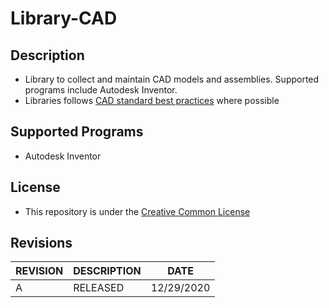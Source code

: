 # Library-CAD

## Description
* Library to collect and maintain CAD models and assemblies. Supported programs include Autodesk Inventor.
* Libraries follows [CAD standard best practices](https://www.autodesk.com/autodesk-university/article/Developing-CAD-Standards-Complete-Guide-2019) where possible 

## Supported Programs
* Autodesk Inventor

## License
* This repository is under the [Creative Common License](https://github.com/joshlendi/Library-ECAD/blob/main/LICENSE.md)

## Revisions
REVISION | DESCRIPTION | DATE
------------ | ------------- | -------------
A | RELEASED | 12/29/2020
